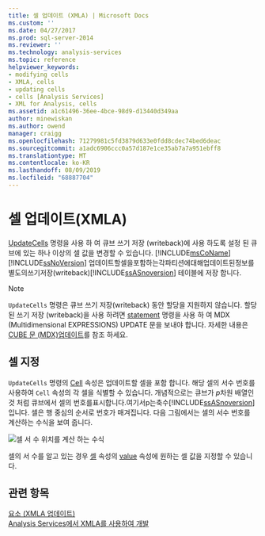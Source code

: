 ```yaml
---
title: 셀 업데이트 (XMLA) | Microsoft Docs
ms.custom: ''
ms.date: 04/27/2017
ms.prod: sql-server-2014
ms.reviewer: ''
ms.technology: analysis-services
ms.topic: reference
helpviewer_keywords:
- modifying cells
- XMLA, cells
- updating cells
- cells [Analysis Services]
- XML for Analysis, cells
ms.assetid: a1c61496-36ee-4bce-98d9-d13440d349aa
author: minewiskan
ms.author: owend
manager: craigg
ms.openlocfilehash: 71279981c5fd3879d633e0fdd8cdec74bed6deac
ms.sourcegitcommit: a1adc6906ccc0a57d187e1ce35ab7a7a951ebff8
ms.translationtype: MT
ms.contentlocale: ko-KR
ms.lasthandoff: 08/09/2019
ms.locfileid: "68887704"
---
```

# <a name="updating-cells-xmla"></a>셀 업데이트(XMLA)
  [UpdateCells](https://docs.microsoft.com/bi-reference/xmla/xml-elements-commands/updatecells-element-xmla) 명령을 사용 하 여 큐브 쓰기 저장 (writeback)에 사용 하도록 설정 된 큐브에 있는 하나 이상의 셀 값을 변경할 수 있습니다. [!INCLUDE[msCoName](../../includes/msconame-md.md)][!INCLUDE[ssNoVersion](../../includes/ssnoversion-md.md)] 업데이트할셀을포함하는각파티션에대해업데이트된정보를별도의쓰기저장(writeback)[!INCLUDE[ssASnoversion](../../includes/ssasnoversion-md.md)] 테이블에 저장 합니다.  
  
> [!NOTE]  
>  `UpdateCells` 명령은 큐브 쓰기 저장(writeback) 동안 할당을 지원하지 않습니다. 할당 된 쓰기 저장 (writeback)을 사용 하려면 [statement](https://docs.microsoft.com/bi-reference/xmla/xml-elements-commands/statement-element-xmla) 명령을 사용 하 여 MDX (Multidimensional EXPRESSIONS) UPDATE 문을 보내야 합니다. 자세한 내용은 [CUBE 문 &#40;MDX&#41;업데이트](/sql/mdx/mdx-data-manipulation-update-cube)를 참조 하세요.  
  
## <a name="specifying-cells"></a>셀 지정  
 `UpdateCells` 명령의 [Cell](https://docs.microsoft.com/bi-reference/xmla/xml-elements-properties/cell-element-xmla) 속성은 업데이트할 셀을 포함 합니다. 해당 셀의 서수 번호를 사용하여 `Cell` 속성의 각 셀을 식별할 수 있습니다. 개념적으로는 큐브가 *p*차원 배열인 것 처럼 큐브에서 셀의 번호를표시합니다.여기서p는축수[!INCLUDE[ssASnoversion](../../includes/ssasnoversion-md.md)] 입니다. 셀은 행 중심의 순서로 번호가 매겨집니다. 다음 그림에서는 셀의 서수 번호를 계산하는 수식을 보여 줍니다.  
  
 ![셀 서 수 위치를 계산 하는 수식](https://docs.microsoft.com/analysis-services/analysis-services/dev-guide/media/cellordinalformula.gif "셀 서 수 위치를 계산 하는 수식")  
  
 셀의 서 수를 알고 있는 경우 [셀](https://docs.microsoft.com/bi-reference/xmla/xml-elements-properties/cell-element-xmla) 속성의 [value](https://docs.microsoft.com/bi-reference/xmla/xml-elements-properties/value-element-xmla) 속성에 원하는 셀 값을 지정할 수 있습니다.  
  
## <a name="see-also"></a>관련 항목  
 [요소 &#40;XMLA 업데이트&#41;](https://docs.microsoft.com/bi-reference/xmla/xml-elements-commands/update-element-xmla)   
 [Analysis Services에서 XMLA를 사용하여 개발](../multidimensional-models-scripting-language-assl-xmla/developing-with-xmla-in-analysis-services.md)  
  
  
